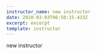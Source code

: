 ```yaml
---
instructor_name: new instructor
date: 2020-03-03T06:50:15.433Z
excerpt: excerpt
template: instructor
---
```

new instructor
